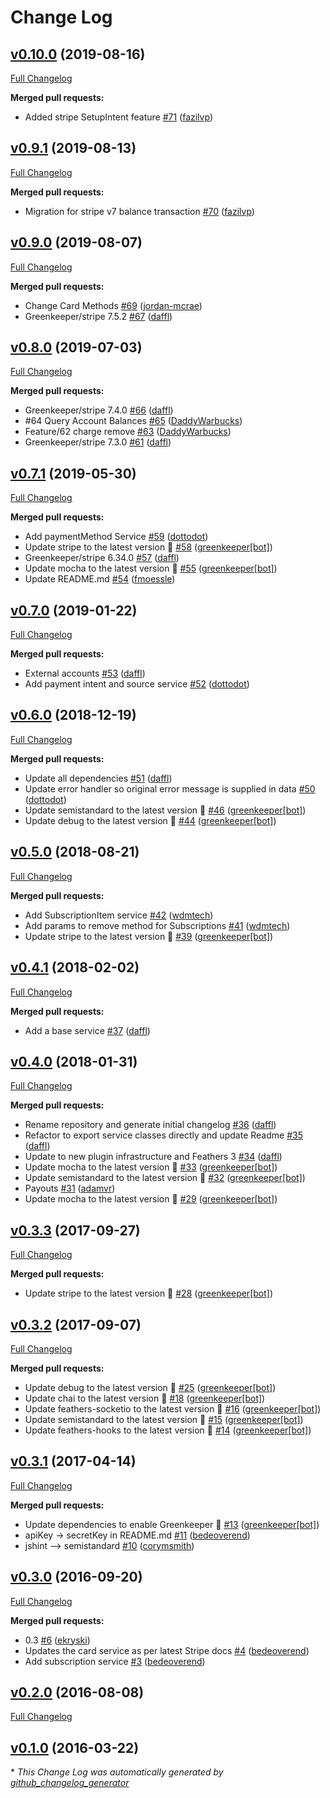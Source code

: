 # Change Log

## [v0.10.0](https://github.com/feathersjs-ecosystem/feathers-stripe/tree/v0.10.0) (2019-08-16)
[Full Changelog](https://github.com/feathersjs-ecosystem/feathers-stripe/compare/v0.9.1...v0.10.0)

**Merged pull requests:**

- Added stripe SetupIntent feature [\#71](https://github.com/feathersjs-ecosystem/feathers-stripe/pull/71) ([fazilvp](https://github.com/fazilvp))

## [v0.9.1](https://github.com/feathersjs-ecosystem/feathers-stripe/tree/v0.9.1) (2019-08-13)
[Full Changelog](https://github.com/feathersjs-ecosystem/feathers-stripe/compare/v0.9.0...v0.9.1)

**Merged pull requests:**

- Migration for stripe v7 balance transaction [\#70](https://github.com/feathersjs-ecosystem/feathers-stripe/pull/70) ([fazilvp](https://github.com/fazilvp))

## [v0.9.0](https://github.com/feathersjs-ecosystem/feathers-stripe/tree/v0.9.0) (2019-08-07)
[Full Changelog](https://github.com/feathersjs-ecosystem/feathers-stripe/compare/v0.8.0...v0.9.0)

**Merged pull requests:**

- Change Card Methods [\#69](https://github.com/feathersjs-ecosystem/feathers-stripe/pull/69) ([jordan-mcrae](https://github.com/jordan-mcrae))
- Greenkeeper/stripe 7.5.2 [\#67](https://github.com/feathersjs-ecosystem/feathers-stripe/pull/67) ([daffl](https://github.com/daffl))

## [v0.8.0](https://github.com/feathersjs-ecosystem/feathers-stripe/tree/v0.8.0) (2019-07-03)
[Full Changelog](https://github.com/feathersjs-ecosystem/feathers-stripe/compare/v0.7.1...v0.8.0)

**Merged pull requests:**

- Greenkeeper/stripe 7.4.0 [\#66](https://github.com/feathersjs-ecosystem/feathers-stripe/pull/66) ([daffl](https://github.com/daffl))
- \#64 Query Account Balances [\#65](https://github.com/feathersjs-ecosystem/feathers-stripe/pull/65) ([DaddyWarbucks](https://github.com/DaddyWarbucks))
- Feature/62 charge remove [\#63](https://github.com/feathersjs-ecosystem/feathers-stripe/pull/63) ([DaddyWarbucks](https://github.com/DaddyWarbucks))
- Greenkeeper/stripe 7.3.0 [\#61](https://github.com/feathersjs-ecosystem/feathers-stripe/pull/61) ([daffl](https://github.com/daffl))

## [v0.7.1](https://github.com/feathersjs-ecosystem/feathers-stripe/tree/v0.7.1) (2019-05-30)
[Full Changelog](https://github.com/feathersjs-ecosystem/feathers-stripe/compare/v0.7.0...v0.7.1)

**Merged pull requests:**

- Add paymentMethod Service [\#59](https://github.com/feathersjs-ecosystem/feathers-stripe/pull/59) ([dottodot](https://github.com/dottodot))
- Update stripe to the latest version 🚀 [\#58](https://github.com/feathersjs-ecosystem/feathers-stripe/pull/58) ([greenkeeper[bot]](https://github.com/apps/greenkeeper))
- Greenkeeper/stripe 6.34.0 [\#57](https://github.com/feathersjs-ecosystem/feathers-stripe/pull/57) ([daffl](https://github.com/daffl))
- Update mocha to the latest version 🚀 [\#55](https://github.com/feathersjs-ecosystem/feathers-stripe/pull/55) ([greenkeeper[bot]](https://github.com/apps/greenkeeper))
- Update README.md [\#54](https://github.com/feathersjs-ecosystem/feathers-stripe/pull/54) ([fmoessle](https://github.com/fmoessle))

## [v0.7.0](https://github.com/feathersjs-ecosystem/feathers-stripe/tree/v0.7.0) (2019-01-22)
[Full Changelog](https://github.com/feathersjs-ecosystem/feathers-stripe/compare/v0.6.0...v0.7.0)

**Merged pull requests:**

- External accounts [\#53](https://github.com/feathersjs-ecosystem/feathers-stripe/pull/53) ([daffl](https://github.com/daffl))
- Add payment intent and source service [\#52](https://github.com/feathersjs-ecosystem/feathers-stripe/pull/52) ([dottodot](https://github.com/dottodot))

## [v0.6.0](https://github.com/feathersjs-ecosystem/feathers-stripe/tree/v0.6.0) (2018-12-19)
[Full Changelog](https://github.com/feathersjs-ecosystem/feathers-stripe/compare/v0.5.0...v0.6.0)

**Merged pull requests:**

- Update all dependencies [\#51](https://github.com/feathersjs-ecosystem/feathers-stripe/pull/51) ([daffl](https://github.com/daffl))
- Update error handler so original error message is supplied in data [\#50](https://github.com/feathersjs-ecosystem/feathers-stripe/pull/50) ([dottodot](https://github.com/dottodot))
- Update semistandard to the latest version 🚀 [\#46](https://github.com/feathersjs-ecosystem/feathers-stripe/pull/46) ([greenkeeper[bot]](https://github.com/apps/greenkeeper))
- Update debug to the latest version 🚀 [\#44](https://github.com/feathersjs-ecosystem/feathers-stripe/pull/44) ([greenkeeper[bot]](https://github.com/apps/greenkeeper))

## [v0.5.0](https://github.com/feathersjs-ecosystem/feathers-stripe/tree/v0.5.0) (2018-08-21)
[Full Changelog](https://github.com/feathersjs-ecosystem/feathers-stripe/compare/v0.4.1...v0.5.0)

**Merged pull requests:**

- Add SubscriptionItem service [\#42](https://github.com/feathersjs-ecosystem/feathers-stripe/pull/42) ([wdmtech](https://github.com/wdmtech))
- Add params to remove method for Subscriptions [\#41](https://github.com/feathersjs-ecosystem/feathers-stripe/pull/41) ([wdmtech](https://github.com/wdmtech))
- Update stripe to the latest version 🚀 [\#39](https://github.com/feathersjs-ecosystem/feathers-stripe/pull/39) ([greenkeeper[bot]](https://github.com/apps/greenkeeper))

## [v0.4.1](https://github.com/feathersjs-ecosystem/feathers-stripe/tree/v0.4.1) (2018-02-02)
[Full Changelog](https://github.com/feathersjs-ecosystem/feathers-stripe/compare/v0.4.0...v0.4.1)

**Merged pull requests:**

- Add a base service [\#37](https://github.com/feathersjs-ecosystem/feathers-stripe/pull/37) ([daffl](https://github.com/daffl))

## [v0.4.0](https://github.com/feathersjs-ecosystem/feathers-stripe/tree/v0.4.0) (2018-01-31)
[Full Changelog](https://github.com/feathersjs-ecosystem/feathers-stripe/compare/v0.3.3...v0.4.0)

**Merged pull requests:**

- Rename repository and generate initial changelog [\#36](https://github.com/feathersjs-ecosystem/feathers-stripe/pull/36) ([daffl](https://github.com/daffl))
- Refactor to export service classes directly and update Readme [\#35](https://github.com/feathersjs-ecosystem/feathers-stripe/pull/35) ([daffl](https://github.com/daffl))
- Update to new plugin infrastructure and Feathers 3 [\#34](https://github.com/feathersjs-ecosystem/feathers-stripe/pull/34) ([daffl](https://github.com/daffl))
- Update mocha to the latest version 🚀 [\#33](https://github.com/feathersjs-ecosystem/feathers-stripe/pull/33) ([greenkeeper[bot]](https://github.com/apps/greenkeeper))
- Update semistandard to the latest version 🚀 [\#32](https://github.com/feathersjs-ecosystem/feathers-stripe/pull/32) ([greenkeeper[bot]](https://github.com/apps/greenkeeper))
- Payouts [\#31](https://github.com/feathersjs-ecosystem/feathers-stripe/pull/31) ([adamvr](https://github.com/adamvr))
- Update mocha to the latest version 🚀 [\#29](https://github.com/feathersjs-ecosystem/feathers-stripe/pull/29) ([greenkeeper[bot]](https://github.com/apps/greenkeeper))

## [v0.3.3](https://github.com/feathersjs-ecosystem/feathers-stripe/tree/v0.3.3) (2017-09-27)
[Full Changelog](https://github.com/feathersjs-ecosystem/feathers-stripe/compare/v0.3.2...v0.3.3)

**Merged pull requests:**

- Update stripe to the latest version 🚀 [\#28](https://github.com/feathersjs-ecosystem/feathers-stripe/pull/28) ([greenkeeper[bot]](https://github.com/apps/greenkeeper))

## [v0.3.2](https://github.com/feathersjs-ecosystem/feathers-stripe/tree/v0.3.2) (2017-09-07)
[Full Changelog](https://github.com/feathersjs-ecosystem/feathers-stripe/compare/v0.3.1...v0.3.2)

**Merged pull requests:**

- Update debug to the latest version 🚀 [\#25](https://github.com/feathersjs-ecosystem/feathers-stripe/pull/25) ([greenkeeper[bot]](https://github.com/apps/greenkeeper))
- Update chai to the latest version 🚀 [\#18](https://github.com/feathersjs-ecosystem/feathers-stripe/pull/18) ([greenkeeper[bot]](https://github.com/apps/greenkeeper))
- Update feathers-socketio to the latest version 🚀 [\#16](https://github.com/feathersjs-ecosystem/feathers-stripe/pull/16) ([greenkeeper[bot]](https://github.com/apps/greenkeeper))
- Update semistandard to the latest version 🚀 [\#15](https://github.com/feathersjs-ecosystem/feathers-stripe/pull/15) ([greenkeeper[bot]](https://github.com/apps/greenkeeper))
- Update feathers-hooks to the latest version 🚀 [\#14](https://github.com/feathersjs-ecosystem/feathers-stripe/pull/14) ([greenkeeper[bot]](https://github.com/apps/greenkeeper))

## [v0.3.1](https://github.com/feathersjs-ecosystem/feathers-stripe/tree/v0.3.1) (2017-04-14)
[Full Changelog](https://github.com/feathersjs-ecosystem/feathers-stripe/compare/v0.3.0...v0.3.1)

**Merged pull requests:**

- Update dependencies to enable Greenkeeper 🌴 [\#13](https://github.com/feathersjs-ecosystem/feathers-stripe/pull/13) ([greenkeeper[bot]](https://github.com/apps/greenkeeper))
- apiKey -\> secretKey in README.md [\#11](https://github.com/feathersjs-ecosystem/feathers-stripe/pull/11) ([bedeoverend](https://github.com/bedeoverend))
- jshint —\> semistandard [\#10](https://github.com/feathersjs-ecosystem/feathers-stripe/pull/10) ([corymsmith](https://github.com/corymsmith))

## [v0.3.0](https://github.com/feathersjs-ecosystem/feathers-stripe/tree/v0.3.0) (2016-09-20)
[Full Changelog](https://github.com/feathersjs-ecosystem/feathers-stripe/compare/v0.2.0...v0.3.0)

**Merged pull requests:**

- 0.3 [\#6](https://github.com/feathersjs-ecosystem/feathers-stripe/pull/6) ([ekryski](https://github.com/ekryski))
- Updates the card service as per latest Stripe docs [\#4](https://github.com/feathersjs-ecosystem/feathers-stripe/pull/4) ([bedeoverend](https://github.com/bedeoverend))
- Add subscription service [\#3](https://github.com/feathersjs-ecosystem/feathers-stripe/pull/3) ([bedeoverend](https://github.com/bedeoverend))

## [v0.2.0](https://github.com/feathersjs-ecosystem/feathers-stripe/tree/v0.2.0) (2016-08-08)
[Full Changelog](https://github.com/feathersjs-ecosystem/feathers-stripe/compare/v0.1.0...v0.2.0)

## [v0.1.0](https://github.com/feathersjs-ecosystem/feathers-stripe/tree/v0.1.0) (2016-03-22)


\* *This Change Log was automatically generated by [github_changelog_generator](https://github.com/skywinder/Github-Changelog-Generator)*